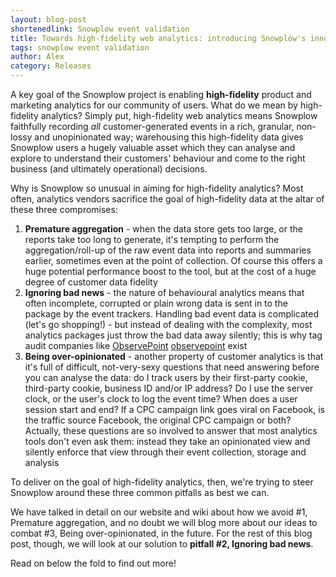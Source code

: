 ```yaml
---
layout: blog-post
shortenedlink: Snowplow event validation
title: Towards high-fidelity web analytics: introducing Snowplow's innovative new event validation capabilities
tags: snowplow event validation
author: Alex
category: Releases
---
```


A key goal of the Snowplow project is enabling **high-fidelity** product and marketing analytics for our community of users. What do we mean by high-fidelity analytics? Simply put, high-fidelity web analytics means Snowplow faithfully recording _all_ customer-generated events in a rich, granular, non-lossy and unopinionated way; warehousing this high-fidelity data gives Snowplow users a hugely valuable asset which they can analyse and explore to understand their customers' behaviour and come to the right business (and ultimately operational) decisions.

Why is Snowplow so unusual in aiming for high-fidelity analytics? Most often, analytics vendors sacrifice the goal of high-fidelity data at the altar of these three compromises:

1. **Premature aggregation** - when the data store gets too large, or the reports take too long to generate, it's tempting to perform the  aggregation/roll-up of the raw event data into reports and summaries earlier, sometimes even at the point of collection. Of course this offers a huge potential performance boost to the tool, but at the cost of a huge degree of customer data fidelity
2. **Ignoring bad news** - the nature of behavioural analytics means that often incomplete, corrupted or plain wrong data is sent in to the package by the event trackers. Handling bad event data is complicated (let's go shopping!) - but instead of dealing with the complexity, most analytics packages just throw the bad data away silently; this is why tag audit companies like [ObservePoint] [observepoint] exist
3. **Being over-opinionated** - another property of customer analytics is that it's full of difficult, not-very-sexy questions that need answering before you can analyse the data: do I track users by their first-party cookie, third-party cookie, business ID and/or IP address? Do I use the server clock, or the user's clock to log the event time? When does a user session start and end? If a CPC campaign link goes viral on Facebook, is the traffic source Facebook, the original CPC campaign or both? Actually, these questions are so involved to answer that most analytics tools don't even ask them: instead they take an opinionated view and silently enforce that view through their event collection, storage and analysis

To deliver on the goal of high-fidelity analytics, then, we're trying to steer Snowplow around these three common pitfalls as best we can.

We have talked in detail on our website and wiki about how we avoid #1, Premature aggregation, and no doubt we will blog more about our ideas to combat #3, Being over-opinionated, in the future. For the rest of this blog post, though, we will look at our solution to **pitfall #2, Ignoring bad news**.

Read on below the fold to find out more!

<!--more-->

[observepoint]: http://www.observepoint.com/
